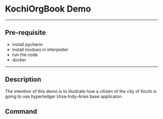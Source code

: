 # KochiOrgBook Demo

______________________________________

## Pre-requisite
- install pycharm
- install modues in interpreter
- run the code
- docker 


_______________________


## Description 

The intention of this demo is to illustrate how a citizen of the city of Kochi is going to use hyperledger Ursa-Indy-Aries base applicaton .



## Command 




